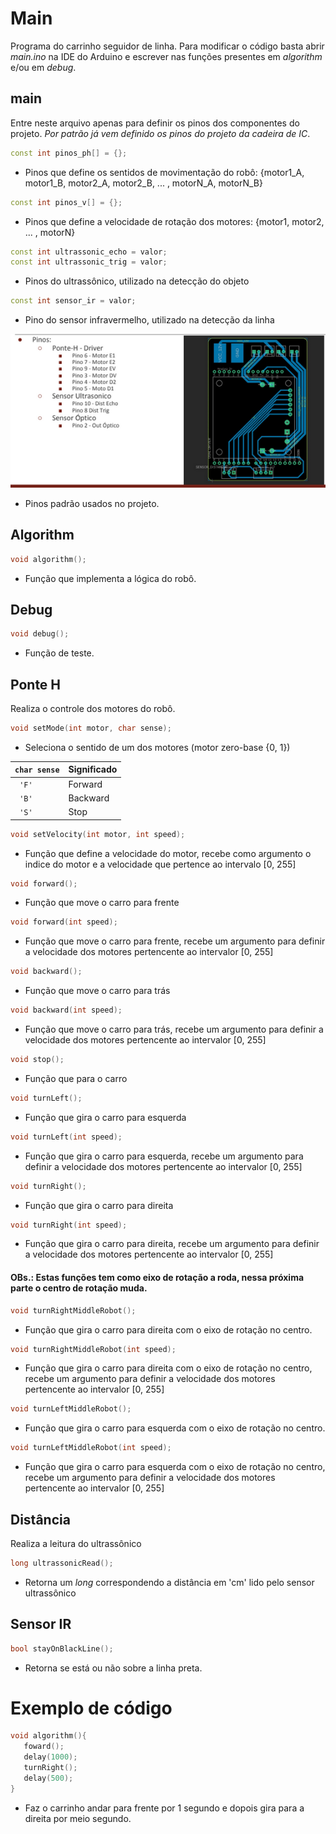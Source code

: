 # Main

Programa do carrinho seguidor de linha. Para modificar o código basta abrir _main.ino_ na IDE do Arduino e escrever nas funções presentes em _algorithm_ e/ou em _debug_.

## main

Entre neste arquivo apenas para definir os pinos dos componentes do projeto. *Por patrão já vem definido os pinos do projeto da cadeira de IC*.

```cpp
const int pinos_ph[] = {};
```
- Pinos que define os sentidos de movimentação do robô: {motor1_A, motor1_B, motor2_A, motor2_B, ... , motorN_A, motorN_B}

```cpp
const int pinos_v[] = {};
```
- Pinos que define a velocidade de rotação dos motores: {motor1, motor2, ... , motorN}

```cpp
const int ultrassonic_echo = valor;
const int ultrassonic_trig = valor;
```

- Pinos do ultrassônico, utilizado na detecção do objeto

```cpp
const int sensor_ir = valor;
```

- Pino do sensor infravermelho, utilizado na detecção da linha

![Screenshot](imgs/pinos.png)

- Pinos padrão usados no projeto.

## Algorithm

```cpp
void algorithm();
```

- Função que implementa a lógica do robô.

## Debug

```cpp
void debug();
```

- Função de teste.

## Ponte H 

Realiza o controle dos motores do robô.

```cpp
void setMode(int motor, char sense);
```

- Seleciona o sentido de um dos motores (motor zero-base {0, 1}) 

|``` char sense ```|Significado| 
|------|--------|
| ```  'F' ```  |Forward |
| ```  'B' ```  |Backward |
| ```  'S' ```  | Stop  |

```cpp
void setVelocity(int motor, int speed);
```

- Função que define a velocidade do motor, recebe como argumento o indice do motor e a velocidade que pertence ao intervalo [0, 255] 

```cpp
void forward();
```

- Função que move o carro para frente

```cpp
void forward(int speed);
```

- Função que move o carro para frente, recebe um argumento para definir a velocidade dos motores pertencente ao intervalor [0, 255]

```cpp
void backward();
```

- Função que move o carro para trás

```cpp
void backward(int speed);
```

- Função que move o carro para trás, recebe um argumento para definir a velocidade dos motores pertencente ao intervalor [0, 255]

```cpp
void stop();
```

- Função que para o carro

```cpp
void turnLeft();
```

- Função que gira o carro para esquerda

```cpp
void turnLeft(int speed);
```

- Função que gira o carro para esquerda, recebe um argumento para definir a velocidade dos motores pertencente ao intervalor [0, 255]

```cpp
void turnRight();
```

- Função que gira o carro para direita

```cpp
void turnRight(int speed);
```

- Função que gira o carro para direita, recebe um argumento para definir a velocidade dos motores pertencente ao intervalor [0, 255]

#### OBs.: Estas funções tem como eixo de rotação a roda, nessa próxima parte o centro de rotação muda.

```cpp
void turnRightMiddleRobot();
```

- Função que gira o carro para direita com o eixo de rotação no centro.

```cpp
void turnRightMiddleRobot(int speed);
```

- Função que gira o carro para direita com o eixo de rotação no centro, recebe um argumento para definir a velocidade dos motores pertencente ao intervalor [0, 255]

```cpp
void turnLeftMiddleRobot();
```

- Função que gira o carro para esquerda com o eixo de rotação no centro.

```cpp
void turnLeftMiddleRobot(int speed);
```

- Função que gira o carro para esquerda com o eixo de rotação no centro, recebe um argumento para definir a velocidade dos motores pertencente ao intervalor [0, 255]


## Distância

Realiza a leitura do ultrassônico

```cpp
long ultrassonicRead();
```

- Retorna um _long_ correspondendo a distância em 'cm' lido pelo sensor ultrassônico

## Sensor IR

```cpp
bool stayOnBlackLine();
```

- Retorna se está ou não sobre a linha preta.

# Exemplo de código

```cpp
void algorithm(){
   foward();
   delay(1000);
   turnRight();
   delay(500);
}
```

- Faz o carrinho andar para frente por 1 segundo e dopois gira para a direita por meio segundo.
